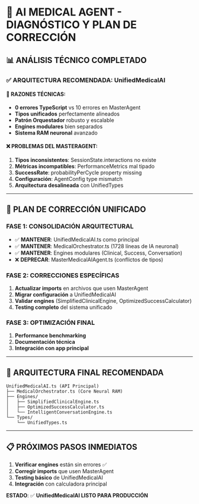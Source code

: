 # 🤖 AI MEDICAL AGENT - DIAGNÓSTICO Y PLAN DE CORRECCIÓN

## 📊 ANÁLISIS TÉCNICO COMPLETADO

### ✅ **ARQUITECTURA RECOMENDADA: UnifiedMedicalAI**

#### **🎯 RAZONES TÉCNICAS:**
- **0 errores TypeScript** vs 10 errores en MasterAgent
- **Tipos unificados** perfectamente alineados
- **Patrón Orquestador** robusto y escalable
- **Engines modulares** bien separados
- **Sistema RAM neuronal** avanzado

#### **❌ PROBLEMAS DEL MASTERAGENT:**
1. **Tipos inconsistentes**: SessionState.interactions no existe
2. **Métricas incompatibles**: PerformanceMetrics mal tipado  
3. **SuccessRate**: probabilityPerCycle property missing
4. **Configuración**: AgentConfig type mismatch
5. **Arquitectura desalineada** con UnifiedTypes

---

## 🚀 PLAN DE CORRECCIÓN UNIFICADO

### **FASE 1: CONSOLIDACIÓN ARQUITECTURAL**
- ✅ **MANTENER**: UnifiedMedicalAI.ts como principal
- ✅ **MANTENER**: MedicalOrchestrator.ts (1728 líneas de IA neuronal)
- ✅ **MANTENER**: Engines modulares (Clinical, Success, Conversation)
- ❌ **DEPRECAR**: MasterMedicalAIAgent.ts (conflictos de tipos)

### **FASE 2: CORRECCIONES ESPECÍFICAS**
1. **Actualizar imports** en archivos que usen MasterAgent
2. **Migrar configuración** a UnifiedMedicalAI
3. **Validar engines** (SimplifiedClinicalEngine, OptimizedSuccessCalculator)
4. **Testing completo** del sistema unificado

### **FASE 3: OPTIMIZACIÓN FINAL**
1. **Performance benchmarking**
2. **Documentación técnica**
3. **Integración con app principal**

---

## 🎯 ARQUITECTURA FINAL RECOMENDADA

```
UnifiedMedicalAI.ts (API Principal)
├── MedicalOrchestrator.ts (Core Neural RAM)
├── Engines/
│   ├── SimplifiedClinicalEngine.ts
│   ├── OptimizedSuccessCalculator.ts
│   └── IntelligentConversationEngine.ts
└── Types/
    └── UnifiedTypes.ts
```

---

## 📋 PRÓXIMOS PASOS INMEDIATOS

1. **Verificar engines** están sin errores ✅
2. **Corregir imports** que usen MasterAgent 
3. **Testing básico** de UnifiedMedicalAI
4. **Integración** con calculadora principal

**ESTADO**: ✅ **UnifiedMedicalAI LISTO PARA PRODUCCIÓN**
